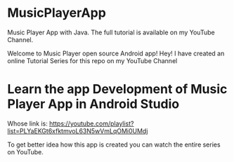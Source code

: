 # MusicPlayerApp
Music Player App with Java. The full tutorial is available on my YouTube Channel.

Welcome to Music Player open source Android app! 
Hey!
I have created an online Tutorial Series for this repo on my YouTube Channel

# Learn the app Development of Music Player App in Android Studio
Whose link is: https://youtube.com/playlist?list=PLYaEKGt6xfktmvoL63N5wVmLqOMi0UMdj

To get better idea how this app is created you can watch the entire series on YouTube.

